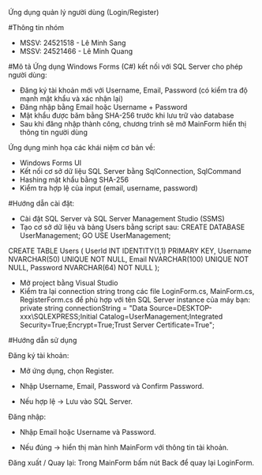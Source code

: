 Ứng dụng quản lý người dùng (Login/Register)

#Thông tin nhóm
  -  MSSV: 24521518 - Lê Minh Sang
  -  MSSV: 24521466 - Lê Minh Quang

#Mô tả
Ứng dụng Windows Forms (C#) kết nối với SQL Server cho phép người dùng:
  -  Đăng ký tài khoản mới với Username, Email, Password (có kiểm tra độ mạnh mật khẩu và xác nhận lại)
  -  Đăng nhập bằng Email hoặc Username + Password
  -  Mật khẩu được băm bằng SHA-256 trước khi lưu trữ vào database
  -  Sau khi đăng nhập thành công, chương trình sẽ mở MainForm hiển thị thông tin người dùng

Ứng dụng minh họa các khái niệm cơ bản về:
  - Windows Forms UI
  - Kết nối cơ sở dữ liệu SQL Server bằng SqlConnection, SqlCommand
  - Hashing mật khẩu bằng SHA-256
  - Kiểm tra hợp lệ của input (email, username, password)

#Hướng dẫn cài đặt:
  - Cài đặt SQL Server và SQL Server Management Studio (SSMS)
  - Tạo cơ sở dữ liệu và bảng Users bằng script sau:
CREATE DATABASE UserManagement;
GO
USE UserManagement;

CREATE TABLE Users (
    UserId INT IDENTITY(1,1) PRIMARY KEY,
    Username NVARCHAR(50) UNIQUE NOT NULL,
    Email NVARCHAR(100) UNIQUE NOT NULL,
    Password NVARCHAR(64) NOT NULL
);
  - Mở project bằng Visual Studio
  - Kiểm tra lại connection string trong các file LoginForm.cs, MainForm.cs, RegisterForm.cs để phù hợp với tên SQL Server instance của máy bạn:
        private string connectionString =
    "Data Source=DESKTOP-xxx\\SQLEXPRESS;Initial Catalog=UserManagement;Integrated Security=True;Encrypt=True;Trust Server Certificate=True";


#Hướng dẫn sử dụng

Đăng ký tài khoản:

- Mở ứng dụng, chọn Register.

- Nhập Username, Email, Password và Confirm Password.
  
- Nếu hợp lệ → Lưu vào SQL Server.
  
Đăng nhập:

- Nhập Email hoặc Username và Password.

- Nếu đúng → hiển thị màn hình MainForm với thông tin tài khoản.

Đăng xuất / Quay lại: Trong MainForm bấm nút Back để quay lại LoginForm.
